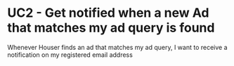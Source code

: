 # UC2 - Get notified when a new Ad that matches my ad query is found

Whenever Houser finds an ad that matches my ad query, I want to receive a notification
on my registered email address